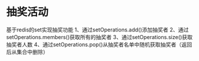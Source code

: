 # 抽奖活动
基于redis的set实现抽奖功能
1、通过setOperations.add()添加抽奖者
2、通过setOperations.members()获取所有的抽奖者
3、通过setOperations.size()获取抽奖者人数
4、通过setOperations.pop()从抽奖者名单中随机获取抽奖者（返回后从集合中删除）



